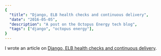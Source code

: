 ```yaml
---
{
  "title": "Django, ELB health checks and continuous delivery",
  "date": "2016-05-05",
  "description": "A post on the Octopus Energy tech blog",
  "tags": ["django", "octopus energy"],
}
---
```


I wrote an article on
[Django, ELB health checks and continuous delivery](http://tech.octopus.energy/news/2016/05/05/django-elb-health-checks.html).
